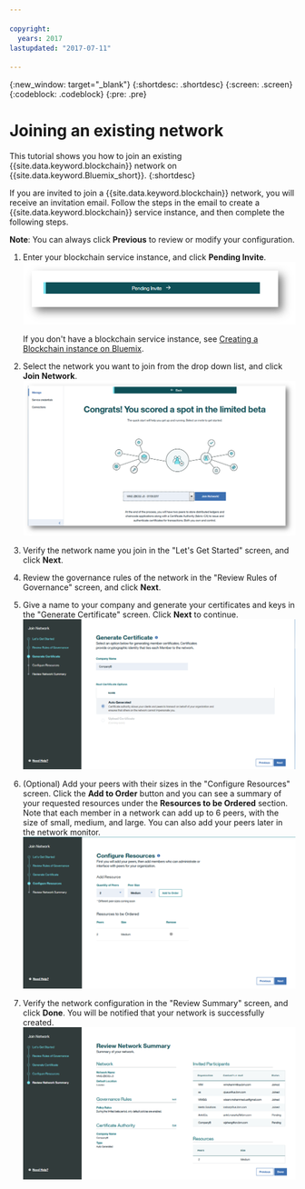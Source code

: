 ```yaml
---

copyright:
  years: 2017
lastupdated: "2017-07-11"

---
```


{:new_window: target="_blank"}
{:shortdesc: .shortdesc}
{:screen: .screen}
{:codeblock: .codeblock}
{:pre: .pre}

# Joining an existing network

This tutorial shows you how to join an existing {{site.data.keyword.blockchain}} network on {{site.data.keyword.Bluemix_short}}.
{:shortdesc}

If you are invited to join a {{site.data.keyword.blockchain}} network, you will receive an invitation email.  Follow the steps in the email to create a {{site.data.keyword.blockchain}} service instance, and then complete the following steps.  

**Note**: You can always click **Previous** to review or modify your configuration.

1. Enter your blockchain service instance, and click **Pending Invite**.
	![Pending invite](../images/join_network_invite.png)
	
	If you don't have a blockchain service instance, see [Creating a Blockchain instance on Bluemix](create_service.html).   

2. Select the network you want to join from the drop down list, and click **Join Network**.
	![Join network](../images/join_network_join.png)  
	
3. Verify the network name you join in the "Let's Get Started" screen, and click **Next**.

4. Review the governance rules of the network in the "Review Rules of Governance" screen, and click **Next**.

5. Give a name to your company and generate your certificates and keys in the "Generate Certificate" screen.  Click **Next** to continue.
	![Certificates authority](../images/join_network_ca.png) 

6. (Optional) Add your peers with their sizes in the "Configure Resources" screen.  Click the **Add to Order** button and you can see a summary of your requested resources under the **Resources to be Ordered** section.  Note that each member in a network can add up to 6 peers, with the size of small, medium, and large.  You can also add your peers later in the network monitor.
	![Add resources](../images/join_network_peer.png) 

7. Verify the network configuration in the "Review Summary" screen, and click **Done**.  You will be notified that your network is successfully created.
	![Summary](../images/join_network_sum.png) 
